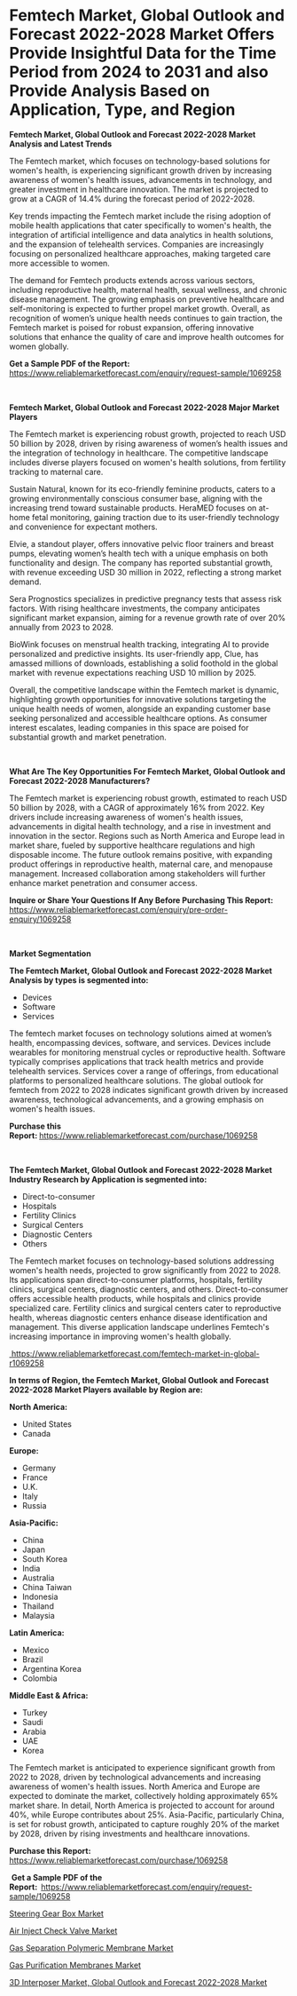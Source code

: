 <p><h1>Femtech Market, Global Outlook and Forecast 2022-2028 Market Offers Provide Insightful Data for the Time Period from 2024 to 2031 and also Provide Analysis Based on Application, Type, and Region</h1></p><p><strong>Femtech Market, Global Outlook and Forecast 2022-2028 Market Analysis and Latest Trends</strong></p>
<p><p>The Femtech market, which focuses on technology-based solutions for women's health, is experiencing significant growth driven by increasing awareness of women's health issues, advancements in technology, and greater investment in healthcare innovation. The market is projected to grow at a CAGR of 14.4% during the forecast period of 2022-2028. </p><p>Key trends impacting the Femtech market include the rising adoption of mobile health applications that cater specifically to women's health, the integration of artificial intelligence and data analytics in health solutions, and the expansion of telehealth services. Companies are increasingly focusing on personalized healthcare approaches, making targeted care more accessible to women. </p><p>The demand for Femtech products extends across various sectors, including reproductive health, maternal health, sexual wellness, and chronic disease management. The growing emphasis on preventive healthcare and self-monitoring is expected to further propel market growth. Overall, as recognition of women’s unique health needs continues to gain traction, the Femtech market is poised for robust expansion, offering innovative solutions that enhance the quality of care and improve health outcomes for women globally.</p></p>
<p><strong>Get a Sample PDF of the Report:&nbsp;</strong> <a href="https://www.reliablemarketforecast.com/enquiry/request-sample/1069258?utm_campaign=1842&utm_medium=2&utm_source=Github&utm_content=ia&utm_term=04122024&utm_id=femtech-market-global-outlook-and-forecast-2022-2028">https://www.reliablemarketforecast.com/enquiry/request-sample/1069258</a></p>
<p>&nbsp;</p>
<p><strong>Femtech Market, Global Outlook and Forecast 2022-2028 Major Market Players</strong></p>
<p><p>The Femtech market is experiencing robust growth, projected to reach USD 50 billion by 2028, driven by rising awareness of women’s health issues and the integration of technology in healthcare. The competitive landscape includes diverse players focused on women's health solutions, from fertility tracking to maternal care.</p><p>Sustain Natural, known for its eco-friendly feminine products, caters to a growing environmentally conscious consumer base, aligning with the increasing trend toward sustainable products. HeraMED focuses on at-home fetal monitoring, gaining traction due to its user-friendly technology and convenience for expectant mothers.</p><p>Elvie, a standout player, offers innovative pelvic floor trainers and breast pumps, elevating women’s health tech with a unique emphasis on both functionality and design. The company has reported substantial growth, with revenue exceeding USD 30 million in 2022, reflecting a strong market demand.</p><p>Sera Prognostics specializes in predictive pregnancy tests that assess risk factors. With rising healthcare investments, the company anticipates significant market expansion, aiming for a revenue growth rate of over 20% annually from 2023 to 2028.</p><p>BioWink focuses on menstrual health tracking, integrating AI to provide personalized and predictive insights. Its user-friendly app, Clue, has amassed millions of downloads, establishing a solid foothold in the global market with revenue expectations reaching USD 10 million by 2025.</p><p>Overall, the competitive landscape within the Femtech market is dynamic, highlighting growth opportunities for innovative solutions targeting the unique health needs of women, alongside an expanding customer base seeking personalized and accessible healthcare options. As consumer interest escalates, leading companies in this space are poised for substantial growth and market penetration.</p></p>
<p>&nbsp;</p>
<p><strong>What Are The Key Opportunities For Femtech Market, Global Outlook and Forecast 2022-2028 Manufacturers?</strong></p>
<p><p>The Femtech market is experiencing robust growth, estimated to reach USD 50 billion by 2028, with a CAGR of approximately 16% from 2022. Key drivers include increasing awareness of women's health issues, advancements in digital health technology, and a rise in investment and innovation in the sector. Regions such as North America and Europe lead in market share, fueled by supportive healthcare regulations and high disposable income. The future outlook remains positive, with expanding product offerings in reproductive health, maternal care, and menopause management. Increased collaboration among stakeholders will further enhance market penetration and consumer access.</p></p>
<p><strong>Inquire or Share Your Questions If Any Before Purchasing This Report:</strong> <a href="https://www.reliablemarketforecast.com/enquiry/pre-order-enquiry/1069258?utm_campaign=1842&utm_medium=2&utm_source=Github&utm_content=ia&utm_term=04122024&utm_id=femtech-market-global-outlook-and-forecast-2022-2028">https://www.reliablemarketforecast.com/enquiry/pre-order-enquiry/1069258</a></p>
<p>&nbsp;</p>
<p><strong>Market Segmentation</strong></p>
<p><strong>The Femtech Market, Global Outlook and Forecast 2022-2028 Market Analysis by types is segmented into:</strong></p>
<p><ul><li>Devices</li><li>Software</li><li>Services</li></ul></p>
<p><p>The femtech market focuses on technology solutions aimed at women’s health, encompassing devices, software, and services. Devices include wearables for monitoring menstrual cycles or reproductive health. Software typically comprises applications that track health metrics and provide telehealth services. Services cover a range of offerings, from educational platforms to personalized healthcare solutions. The global outlook for femtech from 2022 to 2028 indicates significant growth driven by increased awareness, technological advancements, and a growing emphasis on women's health issues.</p></p>
<p><strong>Purchase this Report:&nbsp;</strong><a href="https://www.reliablemarketforecast.com/purchase/1069258?utm_campaign=1842&utm_medium=2&utm_source=Github&utm_content=ia&utm_term=04122024&utm_id=femtech-market-global-outlook-and-forecast-2022-2028">https://www.reliablemarketforecast.com/purchase/1069258</a></p>
<p>&nbsp;</p>
<p><strong>The Femtech Market, Global Outlook and Forecast 2022-2028 Market Industry Research by Application is segmented into:</strong></p>
<p><ul><li>Direct-to-consumer</li><li>Hospitals</li><li>Fertility Clinics</li><li>Surgical Centers</li><li>Diagnostic Centers</li><li>Others</li></ul></p>
<p><p>The Femtech market focuses on technology-based solutions addressing women's health needs, projected to grow significantly from 2022 to 2028. Its applications span direct-to-consumer platforms, hospitals, fertility clinics, surgical centers, diagnostic centers, and others. Direct-to-consumer offers accessible health products, while hospitals and clinics provide specialized care. Fertility clinics and surgical centers cater to reproductive health, whereas diagnostic centers enhance disease identification and management. This diverse application landscape underlines Femtech's increasing importance in improving women's health globally.</p></p>
<p><a href="https://www.reliablemarketforecast.com/femtech-market-in-global-r1069258?utm_campaign=1842&utm_medium=2&utm_source=Github&utm_content=ia&utm_term=04122024&utm_id=femtech-market-global-outlook-and-forecast-2022-2028">&nbsp;https://www.reliablemarketforecast.com/femtech-market-in-global-r1069258</a></p>
<p><strong>In terms of Region, the Femtech Market, Global Outlook and Forecast 2022-2028 Market Players available by Region are:</strong></p>
<p>
    <p> <strong> North America: </strong>
        <ul>
            <li>United States</li>
            <li>Canada</li>
        </ul>
        </p> 
    <p> <strong> Europe: </strong>
        <ul>
            <li>Germany</li>
            <li>France</li>
            <li>U.K.</li>
            <li>Italy</li>
            <li>Russia</li>
        </ul>
        </p> 
    <p> <strong> Asia-Pacific: </strong>
        <ul>
            <li>China</li>
            <li>Japan</li>
            <li>South Korea</li>
            <li>India</li>
            <li>Australia</li>
            <li>China Taiwan</li>
            <li>Indonesia</li>
            <li>Thailand</li>
            <li>Malaysia</li>
        </ul>
        </p> 
    <p> <strong> Latin America: </strong>
        <ul>
            <li>Mexico</li>
            <li>Brazil</li>
            <li>Argentina Korea</li>
            <li>Colombia</li>
        </ul>
        </p> 
    <p> <strong> Middle East & Africa: </strong>
        <ul>
            <li>Turkey</li>
            <li>Saudi</li>
            <li>Arabia</li>
            <li>UAE</li>
            <li>Korea</li>
        </ul>
    </p>
    </p>
<p><p>The Femtech market is anticipated to experience significant growth from 2022 to 2028, driven by technological advancements and increasing awareness of women's health issues. North America and Europe are expected to dominate the market, collectively holding approximately 65% market share. In detail, North America is projected to account for around 40%, while Europe contributes about 25%. Asia-Pacific, particularly China, is set for robust growth, anticipated to capture roughly 20% of the market by 2028, driven by rising investments and healthcare innovations.</p></p>
<p><strong>Purchase this Report: </strong><a href="https://www.reliablemarketforecast.com/purchase/1069258?utm_campaign=1842&utm_medium=2&utm_source=Github&utm_content=ia&utm_term=04122024&utm_id=femtech-market-global-outlook-and-forecast-2022-2028">https://www.reliablemarketforecast.com/purchase/1069258</a></p>
<p>&nbsp;<strong>Get a Sample PDF of the Report:&nbsp;&nbsp;</strong><a href="https://www.reliablemarketforecast.com/enquiry/request-sample/1069258?utm_campaign=1842&utm_medium=2&utm_source=Github&utm_content=ia&utm_term=04122024&utm_id=femtech-market-global-outlook-and-forecast-2022-2028">https://www.reliablemarketforecast.com/enquiry/request-sample/1069258</a></p>
<p><strong></strong></p>
<p><p><a href="https://www.linkedin.com/pulse/future-ready-strategic-insights-global-steering-gear-box-market-rf3wf?utm_campaign=1842&utm_medium=2&utm_source=Github&utm_content=ia&utm_term=04122024&utm_id=femtech-market-global-outlook-and-forecast-2022-2028">Steering Gear Box Market</a></p><p><a href="https://www.linkedin.com/pulse/air-inject-check-valve-market-ecosystem-competitive-landscape-lfuof?utm_campaign=1842&utm_medium=2&utm_source=Github&utm_content=ia&utm_term=04122024&utm_id=femtech-market-global-outlook-and-forecast-2022-2028">Air Inject Check Valve Market</a></p><p><a href="https://issuu.com/reportprime-2/docs/gas-separation-polymeric-membrane-market-size-2030?utm_campaign=1842&utm_medium=2&utm_source=Github&utm_content=ia&utm_term=04122024&utm_id=femtech-market-global-outlook-and-forecast-2022-2028">Gas Separation Polymeric Membrane Market</a></p><p><a href="https://issuu.com/reportprime-2/docs/gas-purification-membranes-market-size-2030.pptx?utm_campaign=1842&utm_medium=2&utm_source=Github&utm_content=ia&utm_term=04122024&utm_id=femtech-market-global-outlook-and-forecast-2022-2028">Gas Purification Membranes Market</a></p><p><a href="https://github.com/RoccoManning/Market-Research-Report-List-7/blob/main/3d-interposer-market-global-outlook-and-forecast-2022-2028-market.md?utm_campaign=1842&utm_medium=2&utm_source=Github&utm_content=ia&utm_term=04122024&utm_id=femtech-market-global-outlook-and-forecast-2022-2028">3D Interposer Market, Global Outlook and Forecast 2022-2028 Market</a></p></p>